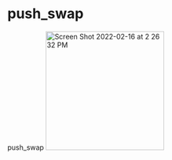 # push_swap
push_swap
<img width="241" alt="Screen Shot 2022-02-16 at 2 26 32 PM" src="https://user-images.githubusercontent.com/99796165/154255421-4fbfef01-03c9-4e3e-b53b-34d24483c87f.png">
